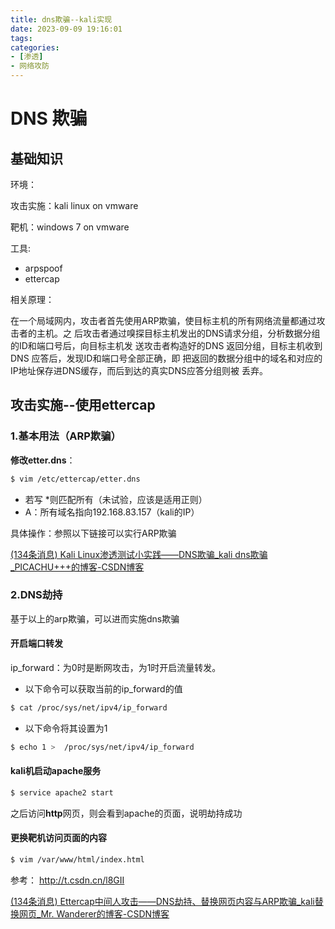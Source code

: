 ```yaml
---
title: dns欺骗--kali实现
date: 2023-09-09 19:16:01
tags:
categories:
- [渗透]
- 网络攻防
---
```


# DNS 欺骗

## 基础知识

环境：

攻击实施：kali linux on vmware 

靶机：windows 7 on vmware 

工具:

- arpspoof
- ettercap

相关原理：

在一个局域网内，攻击者首先使用ARP欺骗，使目标主机的所有网络流量都通过攻击者的主机。之
后攻击者通过嗅探目标主机发出的DNS请求分组，分析数据分组的ID和端口号后，向目标主机发
送攻击者构造好的DNS 返回分组，目标主机收到 DNS 应答后，发现ID和端口号全部正确，即
把返回的数据分组中的域名和对应的IP地址保存进DNS缓存，而后到达的真实DNS应答分组则被
丢弃。

## 攻击实施--使用ettercap

### 1.基本用法（ARP欺骗）

**修改etter.dns**：

```bash
$ vim /etc/ettercap/etter.dns
```



- 若写 *则匹配所有（未试验，应该是适用正则） 
- A：所有域名指向192.168.83.157（kali的IP）



具体操作：参照以下链接可以实行ARP欺骗

[(134条消息) Kali Linux渗透测试小实践——DNS欺骗_kali dns欺骗_PICACHU+++的博客-CSDN博客](https://blog.csdn.net/qq_60503432/article/details/128353116)

### 2.DNS劫持

基于以上的arp欺骗，可以进而实施dns欺骗

#### 开启端口转发

ip_forward：为0时是断网攻击，为1时开启流量转发。

- 以下命令可以获取当前的ip_forward的值

```bash
$ cat /proc/sys/net/ipv4/ip_forward
```

- 以下命令将其设置为1

```bash
$ echo 1 >  /proc/sys/net/ipv4/ip_forward 
```



#### kali机启动apache服务

```bash
$ service apache2 start
```

之后访问**http**网页，则会看到apache的页面，说明劫持成功

#### 更换靶机访问页面的内容

```bash
$ vim /var/www/html/index.html
```



参考：
http://t.csdn.cn/l8GII

[(134条消息) Ettercap中间人攻击——DNS劫持、替换网页内容与ARP欺骗_kali替换网页_Mr. Wanderer的博客-CSDN博客](https://blog.csdn.net/Mr_Wanderer/article/details/107985245)

